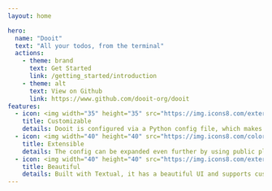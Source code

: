 ```yaml
---
layout: home

hero:
  name: "Dooit"
  text: "All your todos, from the terminal"
  actions:
    - theme: brand
      text: Get Started
      link: /getting_started/introduction
    - theme: alt
      text: View on Github
      link: https://www.github.com/dooit-org/dooit
features:
  - icon: <img width="35" height="35" src="https://img.icons8.com/external-flaticons-lineal-color-flat-icons/64/external-python-mobile-app-development-flaticons-lineal-color-flat-icons.png" alt="Python"/>
    title: Customizable
    details: Dooit is configured via a Python config file, which makes it highly configurable.
  - icon: <img width="40" height="40" src="https://img.icons8.com/color/48/electrical.png" alt="Plugin"/>
    title: Extensible
    details: The config can be expanded even further by using public plugins. Check out dooit-extras!
  - icon: <img width="40" height="40" src="https://img.icons8.com/external-flaticons-lineal-color-flat-icons/64/external-palette-creativity-flaticons-lineal-color-flat-icons-2.png" alt="Palette"/>
    title: Beautiful
    details: Built with Textual, it has a beautiful UI and supports custom theming and css
---
```

